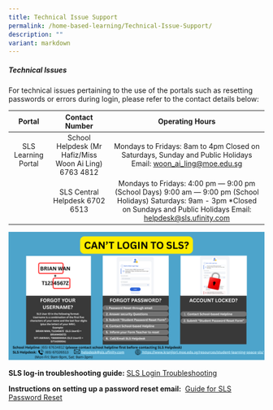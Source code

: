 ```yaml
---
title: Technical Issue Support
permalink: /home-based-learning/Technical-Issue-Support/
description: ""
variant: markdown
---
```

##### **Technical Issues**


For technical issues pertaining to the use of the portals such as resetting passwords or errors during login, please refer to the contact details below:  
  

|                                                        Portal                                                       |                 Contact Number                 |                                                                                     Operating Hours                                                                                    |
|:-------------------------------------------------------------------------------------------------------------------:|:----------------------------------------------:|:--------------------------------------------------------------------------------------------------------------------------------------------------------------------------------------:|
|                                                 SLS Learning Portal                                                 | School Helpdesk (Mr Hafiz/Miss Woon Ai Ling)  6763 4812 |                                     Mondays to Fridays: 8am to 4pm  Closed on Saturdays, Sunday and Public Holidays  Email: woon_ai_ling@moe.edu.sg                                    |
|                                                                                                                     |         SLS Central Helpdesk  6702 6513        | Mondays to Fridays: 4:00 pm ― 9:00 pm (School Days) 9:00 am ― 9:00 pm (School Holidays)  Saturdays: 9am - 3pm  *Closed on Sundays and Public Holidays  Email: helpdesk@sls.ufinity.com |
                                                                                                                                                                                                                                       

  
 ![](/images/Our%20Curriculum/Departments/ICT/Student%20Learning%20Space/Can_t_login_to_SLS.png)
 

  
**SLS log-in troubleshooting guide:** [SLS Login Troubleshooting](https://www.learning.moe.edu.sg/login-troubleshooting/get-help/contact-sls-helpdesk/)
  
**Instructions on setting up a password reset email:**  [Guide for SLS Password Reset](/files/Resources/SLS/Guide_for_SLS_Password_Reset_KPS_as_of_2025.pdf)